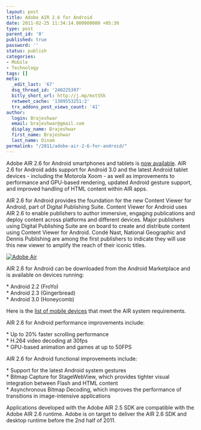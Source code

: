```yaml
---
layout: post
title: Adobe AIR 2.6 for Android
date: 2011-02-25 11:34:14.000000000 +05:30
type: post
parent_id: '0'
published: true
password: ''
status: publish
categories:
- Mobile
- Technology
tags: []
meta:
  _edit_last: '67'
  dsq_thread_id: '240225397'
  bitly_short_url: http://j.mp/mxtS5k
  retweet_cache: '1309553251:2'
  trx_addons_post_views_count: '41'
author:
  login: Brajeshwar
  email: brajeshwar@gmail.com
  display_name: Brajeshwar
  first_name: Brajeshwar
  last_name: Oinam
permalink: "/2011/adobe-air-2-6-for-android/"
---
```

<p>Adobe AIR 2.6 for Android smartphones and tablets is <a href="http://blogs.adobe.com/air/2011/02/adobe-air-2-6-for-android-is-now-available.html">now available</a>.  AIR 2.6 for Android adds support for Android 3.0 and the latest Android tablet devices - including the Motorola Xoom - as well as improvements to performance and GPU-based rendering, updated Android gesture support, and improved handling of HTML content within AIR apps.</p>
<p>AIR 2.6 for Android provides the foundation for the new Content Viewer for Android, part of Digital Publishing Suite.  Content Viewer for Android uses AIR 2.6 to enable publishers to author immersive, engaging publications and deploy content across platforms and different devices.  Major publishers using Digital Publishing Suite are on board to create and distribute content using Content Viewer for Android.  Condé Nast, National Geographic and Dennis Publishing are among the first publishers to indicate they will use this new viewer to amplify the reach of their iconic titles.</p>
<p><!--more--></p>
<p><a href="http://www.adobe.com/products/air/"><img src="/static/2011/02/adobe-air-logo.jpg" alt="Adobe Air" /></a></p>
<p>AIR 2.6 for Android can be downloaded from the Android Marketplace and is available on devices running:</p>
<p>* Android 2.2 (FroYo)<br />
* Android 2.3 (Gingerbread)<br />
* Android 3.0 (Honeycomb)</p>
<p>Here is the <a href="http://www.adobe.com/flashplatform/certified_devices/">list of mobile devices</a> that meet the AIR system requirements.</p>
<p>AIR 2.6 for Android performance improvements include:</p>
<p>* Up to 20% faster scrolling performance<br />
* H.264 video decoding at 30fps<br />
* GPU-based animation and games at up to 50FPS</p>
<p>AIR 2.6 for Android functional improvements include:</p>
<p>* Support for the latest Android system gestures<br />
* Bitmap Capture for StageWebView, which provides tighter visual integration between Flash and HTML content<br />
* Asynchronous Bitmap Decoding, which improves the performance of transitions in image-intensive applications</p>
<p>Applications developed with the Adobe AIR 2.5 SDK are compatible with the Adobe AIR 2.6 runtime.  Adobe is on target to deliver the AIR 2.6 SDK and desktop runtime before the 2nd half of 2011.</p>
